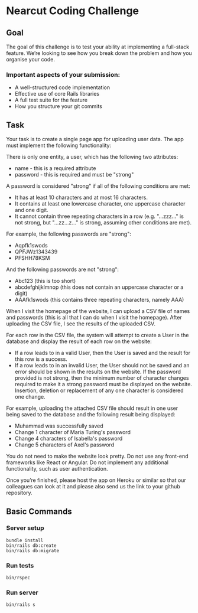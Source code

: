 # Nearcut Coding Challenge
## Goal

The goal of this challenge is to test your ability at implementing a full-stack feature. We’re looking to see how you break down the problem and how you organise your code.

### Important aspects of your submission:

* A well-structured code implementation
* Effective use of core Rails libraries
* A full test suite for the feature
* How you structure your git commits

## Task

Your task is to create a single page app for uploading user data. The app must implement the following functionality:

There is only one entity, a user, which has the following two attributes:
* name - this is a required attribute
* password - this is required and must be "strong"


A password is considered "strong" if all of the following conditions are met:
* It has at least 10 characters and at most 16 characters.
* It contains at least one lowercase character, one uppercase character and one digit.
* It cannot contain three repeating characters in a row (e.g. "...zzz..." is not strong, but "...zz...z..." is strong, assuming other conditions are met).

For example, the following passwords are "strong":
* Aqpfk1swods
* QPFJWz1343439
* PFSHH78KSM

And the following passwords are not "strong":
* Abc123 (this is too short)
* abcdefghijklmnop (this does not contain an uppercase character or a digit)
* AAAfk1swods (this contains three repeating characters, namely AAA)

When I visit the homepage of the website, I can upload a CSV file of names and passwords (this is all that I can do when I visit the homepage).
After uploading the CSV file, I see the results of the uploaded CSV.

For each row in the CSV file, the system will attempt to create a User in the database and display the result of each row on the website:
* If a row leads to in a valid User, then the User is saved and the result for this row is a success.
* If a row leads to in an invalid User, the User should not be saved and an error should be shown in the results on the website. If the password provided is not strong, then the minimum number of character changes required to make it a strong password must be displayed on the website. Insertion, deletion or replacement of any one character is considered one change.

For example, uploading the attached CSV file should result in one user being saved to the database and the following result being displayed:

* Muhammad was successfully saved
* Change 1 character of Maria Turing's password
* Change 4 characters of Isabella's password
* Change 5 characters of Axel's password

You do not need to make the website look pretty. Do not use any front-end frameworks like React or Angular. Do not implement any additional functionality, such as user authentication.

Once you’re finished, please host the app on Heroku or similar so that our colleagues can look at it and please also send us the link to your github repository.

## Basic Commands
### Server setup
```
bundle install
bin/rails db:create
bin/rails db:migrate
```
### Run tests
```
bin/rspec
```

### Run server
```
bin/rails s
```
